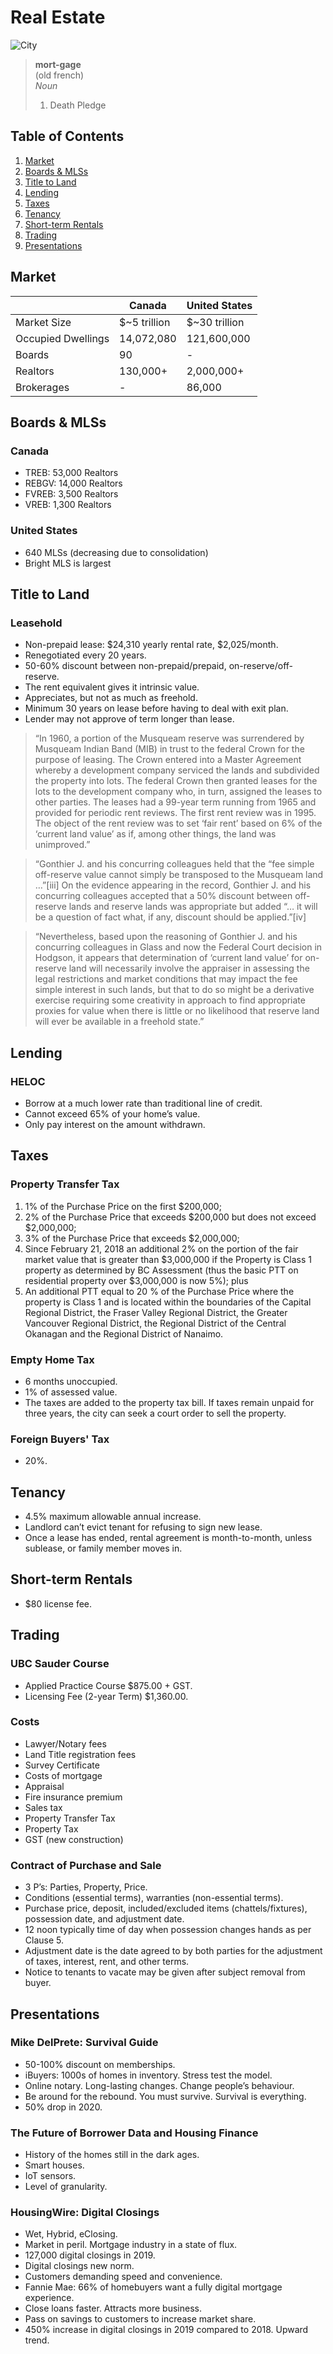 # Real Estate

![City](https://images.unsplash.com/photo-1501883824620-a2c97e2e319c?ixlib=rb-1.2.1&ixid=eyJhcHBfaWQiOjEyMDd9&auto=format&fit=crop&w=3150&q=80)

> **mort-gage**  
> (old french)  
> _Noun_  
> 1. Death Pledge

## Table of Contents
1. [Market](#market)
1. [Boards & MLSs](#boards-&-mlss)
1. [Title to Land](#title-to-land)
1. [Lending](#lending)
1. [Taxes](#taxes)
1. [Tenancy](#tenancy)
1. [Short-term Rentals](#short-term-rentals)
1. [Trading](#trading)
1. [Presentations](#presentations)

## Market
|                    | Canada        | United States |
|--------------------|---------------|---------------|
| Market Size        | $~5 trillion | $~30 trillion  |
| Occupied Dwellings | 14,072,080    | 121,600,000   |
| Boards             | 90            | -             |
| Realtors           | 130,000+      | 2,000,000+    |
| Brokerages         | -             | 86,000        |

## Boards & MLSs
### Canada
* TREB: 53,000 Realtors
* REBGV: 14,000 Realtors
* FVREB: 3,500 Realtors
* VREB: 1,300 Realtors
### United States
* 640 MLSs (decreasing due to consolidation)
* Bright MLS is largest

## Title to Land
### Leasehold
* Non-prepaid lease: $24,310 yearly rental rate, $2,025/month.
* Renegotiated every 20 years.
* 50-60% discount between non-prepaid/prepaid, on-reserve/off-reserve.
* The rent equivalent gives it intrinsic value.
* Appreciates, but not as much as freehold.
* Minimum 30 years on lease before having to deal with exit plan.
* Lender may not approve of term longer than lease.
> “In 1960, a portion of the Musqueam reserve was surrendered by Musqueam Indian Band (MIB) in trust to the federal Crown for the purpose of leasing. The Crown entered into a Master Agreement whereby a development company serviced the lands and subdivided the property into lots. The federal Crown then granted leases for the lots to the development company who, in turn, assigned the leases to other parties. The leases had a 99-year term running from 1965 and provided for periodic rent reviews. The first rent review was in 1995. The object of the rent review was to set ‘fair rent’ based on 6% of the ‘current land value’ as if, among other things, the land was unimproved.”

> “Gonthier J. and his concurring colleagues held that the “fee simple off-reserve value cannot simply be transposed to the Musqueam land …”[iii]
On the evidence appearing in the record, Gonthier J. and his concurring colleagues accepted that a 50% discount between off-reserve lands and reserve lands was appropriate but added “… it will be a question of fact what, if any, discount should be applied.”[iv]

> “Nevertheless, based upon the reasoning of Gonthier J. and his concurring colleagues in Glass and now the Federal Court decision in Hodgson, it appears that determination of ‘current land value’ for on-reserve land will necessarily involve the appraiser in assessing the legal restrictions and market conditions that may impact the fee simple interest in such lands, but that to do so might be a derivative exercise requiring some creativity in approach to find appropriate proxies for value when there is little or no likelihood that reserve land will ever be available in a freehold state.”

## Lending
### HELOC
* Borrow at a much lower rate than traditional line of credit.
* Cannot exceed 65% of your home’s value.
* Only pay interest on the amount withdrawn.

## Taxes
### Property Transfer Tax
1. 1% of the Purchase Price on the first $200,000;
1. 2% of the Purchase Price that exceeds $200,000 but does not exceed $2,000,000;
1. 3% of the Purchase Price that exceeds $2,000,000;
1. Since February 21, 2018 an additional 2% on the portion of the fair market value that is greater than $3,000,000 if the Property is Class 1 property as determined by BC Assessment (thus the basic PTT on residential property over $3,000,000 is now 5%); plus
1. An additional PTT equal to 20 % of the Purchase Price where the property is Class 1 and is located within the boundaries of the Capital Regional District, the Fraser Valley Regional District, the Greater Vancouver Regional District, the Regional District of the Central Okanagan and the Regional District of Nanaimo.
### Empty Home Tax
* 6 months unoccupied.
* 1% of assessed value. 
* The taxes are added to the property tax bill. If taxes remain unpaid for three years, the city can seek a court order to sell the property.
### Foreign Buyers' Tax
* 20%.

## Tenancy
* 4.5% maximum allowable annual increase.
* Landlord can’t evict tenant for refusing to sign new lease.
* Once a lease has ended, rental agreement is month-to-month, unless sublease, or family member moves in.

## Short-term Rentals
* $80 license fee.

## Trading
### UBC Sauder Course
* Applied Practice Course $875.00 + GST.
* Licensing Fee (2-year Term) $1,360.00.
### Costs
* Lawyer/Notary fees
* Land Title registration fees
* Survey Certificate
* Costs of mortgage
* Appraisal
* Fire insurance premium
* Sales tax
* Property Transfer Tax
* Property Tax
* GST (new construction)
### Contract of Purchase and Sale
* 3 P’s: Parties, Property, Price.
* Conditions (essential terms), warranties (non-essential terms).
* Purchase price, deposit, included/excluded items (chattels/fixtures), possession date, and adjustment date.
* 12 noon typically time of day when possession changes hands as per Clause 5.
* Adjustment date is the date agreed to by both parties for the adjustment of taxes, interest, rent, and other terms.
* Notice to tenants to vacate may be given after subject removal from buyer.

## Presentations
### Mike DelPrete: Survival Guide
* 50-100% discount on memberships.
* iBuyers: 1000s of homes in inventory. Stress test the model.
* Online notary. Long-lasting changes. Change people’s behaviour.
* Be around for the rebound. You must survive. Survival is everything.
* 50% drop in 2020.

### The Future of Borrower Data and Housing Finance
* History of the homes still in the dark ages.
* Smart houses.
* IoT sensors.
* Level of granularity.

### HousingWire: Digital Closings
* Wet, Hybrid, eClosing.
* Market in peril. Mortgage industry in a state of flux.
* 127,000 digital closings in 2019.
* Digital closings new norm.
* Customers demanding speed and convenience.
* Fannie Mae: 66% of homebuyers want a fully digital mortgage experience.
* Close loans faster. Attracts more business.
* Pass on savings to customers to increase market share.
* 450% increase in digital closings in 2019 compared to 2018. Upward trend.
